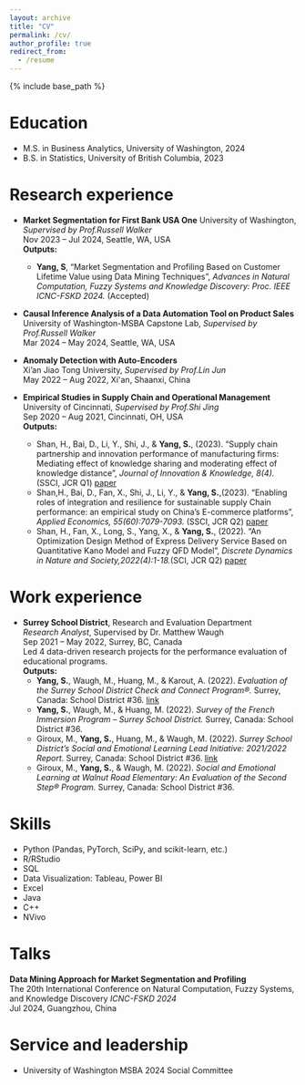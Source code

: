 ```yaml
---
layout: archive
title: "CV"
permalink: /cv/
author_profile: true
redirect_from:
  - /resume
---
```


{% include base_path %}

Education
======
* M.S. in Business Analytics, University of Washington, 2024
* B.S. in Statistics, University of British Columbia, 2023

Research experience
======
* **Market Segmentation for First Bank USA One**
University of Washington, <i>Supervised by Prof.Russell Walker</i>  
Nov 2023 – Jul 2024, Seattle, WA, USA   
**Outputs:**   
  * **Yang, S**, “Market Segmentation and Profiling Based on Customer Lifetime Value using Data Mining Techniques”, <i>Advances in Natural Computation, Fuzzy Systems and Knowledge Discovery: Proc. IEEE ICNC-FSKD 2024.</i> (Accepted)

* **Causal Inference Analysis of a Data Automation Tool on Product Sales**  
University of Washington-MSBA Capstone Lab, <i>Supervised by Prof.Russell Walker</i>  
Mar 2024 – May 2024, Seattle, WA, USA   

* **Anomaly Detection with Auto-Encoders**	                                                                          
Xi’an Jiao Tong University, <i>Supervised by Prof.Lin Jun</i>  
May 2022 – Aug 2022, Xi'an, Shaanxi, China   

* **Empirical Studies in Supply Chain and Operational Management**  
University of Cincinnati, <i>Supervised by Prof.Shi Jing</i>   
Sep 2020 – Aug 2021, Cincinnati, OH, USA   
**Outputs:**
  * Shan, H., Bai, D., Li, Y., Shi, J., & **Yang, S.**, (2023). “Supply chain partnership and innovation performance of manufacturing firms: Mediating effect of knowledge sharing and moderating effect of knowledge distance”, <i>Journal of Innovation & Knowledge, 8(4).</i> (SSCI, JCR Q1) [paper](https://www.sciencedirect.com/science/article/pii/S2444569X23001270)
  * Shan,H., Bai, D., Fan, X., Shi, J., Li, Y., & **Yang, S.**,(2023). “Enabling roles of integration and resilience for sustainable supply Chain performance: an empirical study on China’s E-commerce platforms”, <i>Applied Economics, 55(60):7079-7093.</i> (SSCI, JCR Q2) [paper](https://www.tandfonline.com/doi/abs/10.1080/00036846.2023.2186354)
  * Shan, H., Fan, X., Long, S., Yang, X., & **Yang, S.**, (2022). “An Optimization Design Method of Express Delivery Service Based on Quantitative Kano Model and Fuzzy QFD Model”, <i>Discrete Dynamics in Nature and Society,2022(4):1-18.</i>(SCI, JCR Q2) [paper](https://onlinelibrary.wiley.com/doi/full/10.1155/2022/5945908)

Work experience
======
* **Surrey School District**, Research and Evaluation Department   
<i>Research Analyst</i>, Supervised by Dr. Matthew Waugh  
Sep 2021 – May 2022, Surrey, BC, Canada  
Led 4 data-driven research projects for the performance evaluation of educational programs.   
**Outputs:**
  * **Yang, S.**, Waugh, M., Huang, M., & Karout, A. (2022). <i>Evaluation of the Surrey School District Check and Connect Program®.</i> Surrey, Canada: School District #36. [link](https://media.surreyschools.ca/media/Default/medialib/evaluation-of-the-check-and-connect-program-report-2022.5f4ccc139201.pdf)  
  * **Yang, S.**, Waugh, M., & Huang, M. (2022). <i>Survey of the French Immersion Program – Surrey School District.</i> Surrey, Canada: School District #36.
  * Giroux, M., **Yang, S.**, Huang, M., & Waugh, M. (2022). <i>Surrey School District’s Social and Emotional Learning Lead Initiative: 2021/2022 Report</i>. Surrey, Canada: School District #36. [link](https://media.surreyschools.ca/media/Default/fgg/5/SEL%20Lead%20Initiative%20Report%202021-2022.pdf)   
  * Giroux, M., **Yang, S.**, & Waugh, M. (2022). <i>Social and Emotional Learning at Walnut Road Elementary: An Evaluation of the Second Step® Program.</i> Surrey, Canada: School District #36. 
  
  
Skills
======
* Python (Pandas, PyTorch, SciPy, and scikit-learn, etc.)
* R/RStudio
* SQL
* Data Visualization: Tableau, Power BI
* Excel  
* Java  
* C++ 
* NVivo
  
Talks
======
**Data Mining Approach for Market Segmentation and Profiling**    
The 20th International Conference on Natural Computation, Fuzzy Systems, and Knowledge Discovery <i>ICNC-FSKD 2024</i>   
Jul 2024, Guangzhou, China 
  
Service and leadership
======
* University of Washington MSBA 2024 Social Committee
